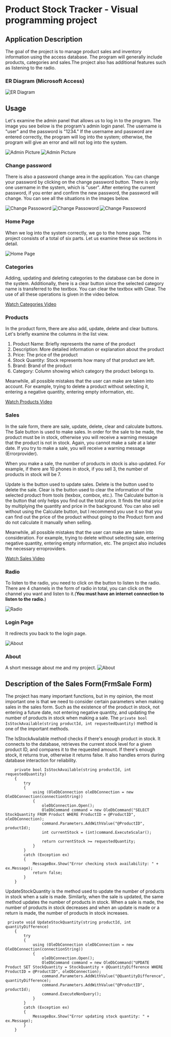 # Product Stock Tracker - Visual programming project

## Application Description
The goal of the project is to manage product sales and inventory information using the access database. The program will generally include products, categories and sales.The project also has additional features such as listening to the radio.

### ER Diagram (Microsoft Access)
![ER Diagram](https://github.com/ceydahuseini/product_stock_tracker/blob/e703be595f6fdf758e29dc502915bf9b55be16d1/project_images/er_diagram.png)

## Usage
Let's examine the admin panel that allows us to log in to the program. The image you see below is the program's admin login panel. The username is "user" and the password is "1234." If the username and password are entered correctly, the program will log into the system; otherwise, the program will give an error and will not log into the system.

![Admin Picture](https://github.com/ceydahuseini/product_stock_tracker/blob/5aa93d2a47e4ec511a6f32c0ce51d44bed82f1af/project_images/1.png)
![Admin Picture](https://github.com/ceydahuseini/product_stock_tracker/blob/07e1b3d05f3beba43250cb8623d2ab45366eba87/project_images/2.png)

### Change password
There is also a password change area in the application. You can change your password by clicking on the change password button. There is only one username in the system, which is "user". After entering the current password, if you enter and confirm the new password, the password will change. You can see all the situations in the images below.

![Change Passoword](https://github.com/ceydahuseini/product_stock_tracker/blob/07e1b3d05f3beba43250cb8623d2ab45366eba87/project_images/3.png)
![Change Passoword](https://github.com/ceydahuseini/product_stock_tracker/blob/07e1b3d05f3beba43250cb8623d2ab45366eba87/project_images/4.png)
![Change Passoword](https://github.com/ceydahuseini/product_stock_tracker/blob/07e1b3d05f3beba43250cb8623d2ab45366eba87/project_images/5.png)

### Home Page
When we log into the system correctly, we go to the home page. The project consists of a total of six parts. Let us examine these six sections in detail.

![Home Page](https://github.com/ceydahuseini/product_stock_tracker/blob/c49524cfc7d1d1e375a42509ff56aea4926ea16c/project_images/6.png)


### Categories
Adding, updating and deleting categories to the database can be done in the system. Additionally, there is a clear button since the selected category name is transferred to the textbox. You can clear the textbox with Clear. The use of all these operations is given in the video below.

[Watch Categories Video](https://drive.google.com/file/d/1QNsyAphnLe-ZRZallUmuFf_oQmWlVgQT/view?usp=sharing)

### Products
In the product form, there are also add, update, delete and clear buttons. Let's briefly examine the columns in the list view.
1) Product Name: Briefly represents the name of the product
2) Description: More detailed information or explanation about the product
3) Price: The price of the product
4) Stock Quantity: Stock represents how many of that product are left.
5) Brand: Brand of the product
6) Category: Column showing which category the product belongs to.

Meanwhile, all possible mistakes that the user can make are taken into account. For example, trying to delete a product without selecting it, entering a negative quantity, entering empty information, etc.

[Watch Products Video](https://drive.google.com/file/d/1PVVK8oDBhOPhBGid3HWXXGz5DSkEObDc/view?usp=sharing)

### Sales
In the sale form, there are sale, update, delete, clear and calculate buttons.
The Sale button is used to make sales. In order for the sale to be made, the product must be in stock, otherwise you will receive a warning message that the product is not in stock. Again, you cannot make a sale at a later date. If you try to make a sale, you will receive a warning message (Errorprovider).

When you make a sale, the number of products in stock is also updated.
For example, if there are 10 phones in stock, if you sell 3, the number of products in stock will be 7.

Update is the button used to update sales.
Delete is the button used to delete the sale.
Clear is the button used to clear the information of the selected product from tools (texbox, combox, etc.).
The Calculate button is the button that only helps you find out the total price. It finds the total price by multiplying the quantity and price in the background. You can also sell without using the Calculate button, but I recommend you use it so that you can find out the price of the product without going to the Product form and do not calculate it manually when selling.

Meanwhile, all possible mistakes that the user can make are taken into consideration. For example, trying to delete without selecting sale, entering negative quantity, entering empty information, etc. The project also includes the necessary erroproviders.

[Watch Sales Video](https://drive.google.com/file/d/1Ooe3-zLm36t8en7_CINzeyUCeQlttqmK/view?usp=sharing)


### Radio
To listen to the radio, you need to click on the button to listen to the radio. There are 4 channels in the form of radio in total, you can click on the channel you want and listen to it.(<b>You must have an internet connection to listen to the radio.</b>)

![Radio](https://github.com/ceydahuseini/product_stock_tracker/blob/61a6d913ab798d65d4aca892101ec3a4e8f3d3f0/project_images/7.png)

### Login Page
It redirects you back to the login page.

![About](https://github.com/ceydahuseini/product_stock_tracker/blob/3251edf0c9315d1193b17a2a4e02cd8eb65025ba/project_images/9.png)

### About
A short message about me and my project.
![About](https://github.com/ceydahuseini/product_stock_tracker/blob/61a6d913ab798d65d4aca892101ec3a4e8f3d3f0/project_images/8.png)

## Description of the Sales Form(FrmSale Form)
The project has many important functions, but in my opinion, the most important one is that we need to consider certain parameters when making sales in the sales form. Such as the existence of the product in stock, not entering a future date, not entering negative quantity, and updating the number of products in stock when making a sale.
The `private bool IsStockAvailable(string productId, int requestedQuantity)` method is one of the important methods.

The IsStockAvailable method checks if there's enough product in stock. It connects to the database, retrieves the current stock level for a given product ID, and compares it to the requested amount. If there's enough stock, it returns true, otherwise it returns false. It also handles errors during database interaction for reliability.

        private bool IsStockAvailable(string productId, int requestedQuantity)
        {
            try
            {
                using (OleDbConnection oleDbConnection = new OleDbConnection(connectionString))
                {
                    oleDbConnection.Open();
                    OleDbCommand command = new OleDbCommand("SELECT StockQuantity FROM Product WHERE ProductID = @ProductID", oleDbConnection);
                    command.Parameters.AddWithValue("@ProductID", productId);
                    int currentStock = (int)command.ExecuteScalar();

                    return currentStock >= requestedQuantity;
                }
            }
            catch (Exception ex)
            {
                MessageBox.Show("Error checking stock availability: " + ex.Message);
                return false;
            }
        }

UpdateStockQuantity is the method used to update the number of products in stock when a sale is made. Similarly, when the sale is updated, the same method updates the number of products in stock. When a sale is made, the number of products in stock decreases and when an update is made or a return is made, the number of products in stock increases.

     private void UpdateStockQuantity(string productId, int quantityDifference)
        {
            try
            {
                using (OleDbConnection oleDbConnection = new OleDbConnection(connectionString))
                {
                    oleDbConnection.Open();
                    OleDbCommand command = new OleDbCommand("UPDATE Product SET StockQuantity = StockQuantity + @QuantityDifference WHERE ProductID = @ProductID", oleDbConnection);
                    command.Parameters.AddWithValue("@QuantityDifference", quantityDifference);
                    command.Parameters.AddWithValue("@ProductID", productId);
                    command.ExecuteNonQuery();
                }
            }
            catch (Exception ex)
            {
                MessageBox.Show("Error updating stock quantity: " + ex.Message);
            }
        }

